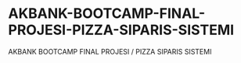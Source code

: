 # AKBANK-BOOTCAMP-FINAL-PROJESI-PIZZA-SIPARIS-SISTEMI
AKBANK BOOTCAMP FINAL PROJESI / PIZZA SIPARIS SISTEMI
